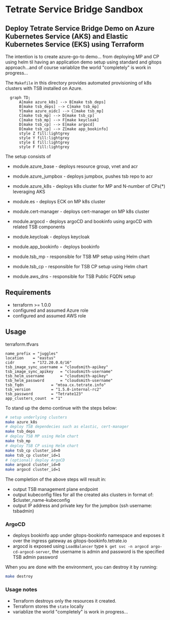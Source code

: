 # Tetrate Service Bridge Sandbox
## Deploy Tetrate Service Bridge Demo on Azure Kubernetes Service (AKS) and Elastic Kubernetes Service (EKS) using Terraform

The intention is to create azure-go-to demo... from deploying MP and CP using helm til having an application demo setup using standard and gitops approach...and of course variablize the world "completely" is work in progress...

The `Makefile` in this directory provides automated provisioning of k8s clusters with TSB installed on Azure. 

```mermaid
  graph TD;
      A[make azure_k8s] --> B[make tsb_deps]
      B[make tsb_deps] --> C[make tsb_mp]
      Y[make azure_oidc] --> C[make tsb_mp]
      C[make tsb_mp] --> D[make tsb_cp]
      C[make tsb_mp] --> F[make keycloak]
      D[make tsb_cp] --> E[make argocd]
      D[make tsb_cp] --> Z[make app_bookinfo]
      style Z fill:lightgrey
      style Y fill:lightgrey
      style E fill:lightgrey
      style F fill:lightgrey
```
The setup consists of

* module.azure_base     - deploys resource group, vnet and acr
* module.azure_jumpbox  - deploys jumpbox, pushes tsb repo to acr
* module.azure_k8s      - deploys k8s cluster for MP and N-number of CPs(*) leveraging AKS

* module.es             - deploys ECK on MP k8s cluster
* module.cert-manager   - deploys cert-manager on MP k8s cluster
* module.argocd         - deploys argoCD and bookinfo using argoCD with related TSB components
* module.keycloak       - deploys keycloak
* module.app_bookinfo   - deploys bookinfo

* module.tsb_mp         - responsible for TSB MP setup using Helm chart
* module.tsb_cp         - responsible for TSB CP setup using Helm chart
* module.aws_dns        - responsible for TSB Public FQDN setup

## Requirements

- terraform >= 1.0.0
- configured and assumed Azure role
- configured and assumed AWS role
## Usage

terraform.tfvars

```
name_prefix = "juggles"
location    = "eastus"
cidr        = "172.20.0.0/16"
tsb_image_sync_username = "cloudsmith-apikey"
tsb_image_sync_apikey   = "cloudsmith-username"
tsb_helm_username       = "cloudsmith-apikey"
tsb_helm_password       = "cloudsmith-username"
tsb_fqdn            = "mtoa.cx.tetrate.info"
tsb_version         = "1.5.0-internal-rc2"
tsb_password        = "Tetrate123"
app_clusters_count  = "1"
```

To stand up the demo continue with the steps below:
```bash
# setup underlying clusters
make azure_k8s
# deploy TSB dependecies such as elastic, cert-manager
make tsb_deps
# deploy TSB MP using Helm chart
make tsb_mp
# deploy TSB CP using Helm chart
make tsb_cp cluster_id=0
make tsb_cp cluster_id=1
# (optional) deploy ArgoCD
make argocd cluster_id=0
make argocd cluster_id=1
```

The completion of the above steps will result in:
- output TSB management plane endpoint
- output kubeconfig files for all the created aks clusters in format of: $cluster_name-kubeconfig
- output IP address and private key for the jumpbox (ssh username: tsbadmin)

### ArgoCD 

* deploys bookinfo app under gitops-bookinfo namespace and exposes it over the ingress gateway as gitops-bookinfo.tetrate.io 
* argocd is exposed using ```LoadBalancer``` type ```k get svc -n argocd argo-cd-argocd-server```, the username is admin and password is the specified TSB admin password

When you are done with the environment, you can destroy it by running:

```bash
make destroy
```

### Usage notes
- Terraform destroys only the resources it created.
- Terraform stores the `state` locally
- variablize the world "completely" is work in progress...
